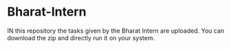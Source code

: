 # Bharat-Intern
IN this repository the tasks given by the Bharat Intern are uploaded. You can download the zip and directly run it on your system.
